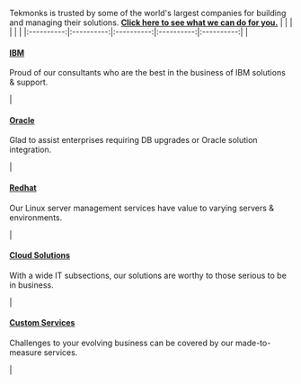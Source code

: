 Tekmonks is trusted by some of the world's largest companies for building and managing their solutions. 
[**Click here to see what we can do for you.**]({{#makeLink}}./article.html?article_path=./solutions/enterprise.md&menu_path=.menus/en{{/makeLink}})
|   |   |   |   |   |
|:----------:|:----------:|:----------:|:----------:|:----------:|
| [<h4>IBM</h4>]({{#makeLink}}./article.html?article_path=./solutions/enterprise.md/ibm.md&menu_path=.menus/en{{/makeLink}})<p>Proud of our consultants who are the best in the business of IBM solutions & support.</p>| [<h4>Oracle</h4>]({{#makeLink}}./article.html?article_path=./solutions/enterprise.md/oracle.md&menu_path=.menus/en{{/makeLink}}) <p>Glad to assist enterprises requiring DB upgrades or Oracle solution integration.</p> | [<h4>Redhat</h4>]({{#makeLink}}./article.html?article_path=./solutions/enterprise.md/redhat.md&menu_path=.menus/en{{/makeLink}}) <p>Our Linux server management services have value to varying servers & environments.</p> | [<h4>Cloud Solutions</h4>]({{#makeLink}}./article.html?article_path=./solutions/enterprise.md/cloudsolutions.md&menu_path=.menus/en{{/makeLink}}) <p>With a wide IT subsections, our solutions are worthy to those serious to be in business.</p> | [<h4>Custom Services</h4>]({{#makeLink}}./article.html?article_path=./solutions/enterprise.md/custom.md&menu_path=.menus/en{{/makeLink}}) <p>Challenges to your evolving business can be covered by our made-to-measure services.</p> |